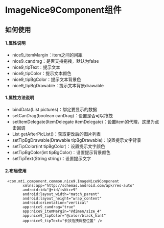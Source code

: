 # ImageNice9Component组件
## 如何使用
#### 1.属性说明
* nice9_itemMargin：item之间的间距
* nice9_candrag：是否支持拖拽，默认为false
* nice9_tipText：提示文本
* nice9_tipColor：提示文本颜色
* nice9_tipBgColor：提示文本背景色
* nice9_tipBgDrawable：提示文本背景drawable

#### 1.属性方法说明
* bindData(List<String> pictures)：绑定要显示的数据
* setCanDrag(boolean canDrag)：设置是否可以拖拽
* setItemDelegate(ItemDelegate itemDelegate)：设置item的代理，这里为点击回调
* List<String> getAfterPicList()：获取更改后的图片列表
* setTipBgDrawable(Drawable tipBgDrawable)：设置提示文字背景
* setTipColor(int tipBgColor)：设置提示文字颜色
* setTipBgColor(int tipBgColor)：设置提示背景颜色
* setTipText(String string)：设置提示文字

#### 2.布局使用
```
 <com.mti.component.common.nice9.ImageNice9Component 
        xmlns:app="http://schemas.android.com/apk/res-auto"
        android:id="@+id/ivNice9"
        android:layout_width="match_parent"
        android:layout_height="wrap_content"
        android:orientation="vertical"
        app:nice9_candrag="true"
        app:nice9_itemMargin="@dimen/size_4"
        app:nice9_tipColor="@color/black_hint"
        app:nice9_tipText="长按拖拽调整位置" />
```